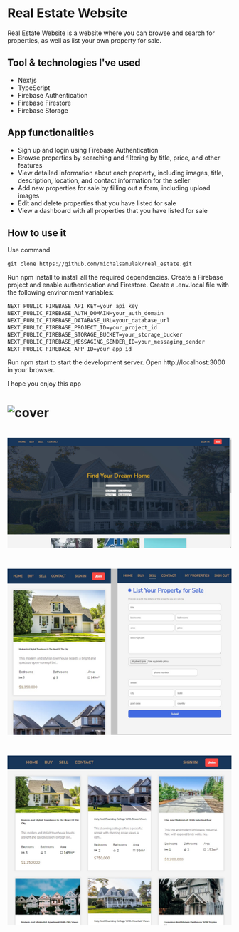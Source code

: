 # Real Estate Website

Real Estate Website is a website where you can browse and search for properties, as well as list your own property for sale.

## Tool & technologies I've used

- Nextjs
- TypeScript
- Firebase Authentication
- Firebase Firestore
- Firebase Storage

## App functionalities

- Sign up and login using Firebase Authentication
- Browse properties by searching and filtering by title, price, and other features
- View detailed information about each property, including images, title, description, location, and contact information for the seller
- Add new properties for sale by filling out a form, including upload images
- Edit and delete properties that you have listed for sale
- View a dashboard with all properties that you have listed for sale

## How to use it

Use command

```
git clone https://github.com/michalsamulak/real_estate.git
```

Run npm install to install all the required dependencies.
Create a Firebase project and enable authentication and Firestore.
Create a .env.local file with the following environment variables:

```
NEXT_PUBLIC_FIREBASE_API_KEY=your_api_key
NEXT_PUBLIC_FIREBASE_AUTH_DOMAIN=your_auth_domain
NEXT_PUBLIC_FIREBASE_DATABASE_URL=your_database_url
NEXT_PUBLIC_FIREBASE_PROJECT_ID=your_project_id
NEXT_PUBLIC_FIREBASE_STORAGE_BUCKET=your_storage_bucker
NEXT_PUBLIC_FIREBASE_MESSAGING_SENDER_ID=your_messaging_sender
NEXT_PUBLIC_FIREBASE_APP_ID=your_app_id
```

Run npm start to start the development server.
Open http://localhost:3000 in your browser.

I hope you enjoy this app

# ![cover](public/real_estate.gif)

# ![cover](public/capture1.png)

# ![cover](public/capture2.png)

# ![cover](public/capture3.png)
